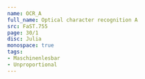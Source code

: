 ```yaml
---
name: OCR_A
full_name: Optical character recognition A
src: FaST.755
page: 30/1
disc: Julia
monospace: true
tags:
- Maschinenlesbar
- Unproportional
---
```

